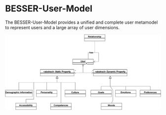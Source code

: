 # BESSER-User-Model

The BESSER-User-Model provides a unified and complete user metamodel to represent users and a large array of user dimensions. 

![User Model](metamodel/highlevelusermodel.drawio.png)